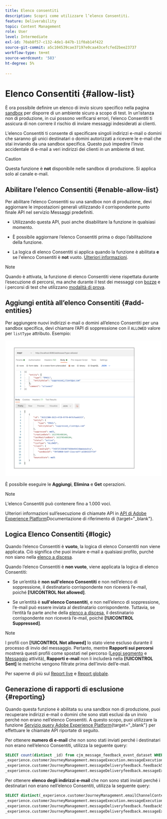 ```yaml
---
title: Elenco consentiti
description: Scopri come utilizzare l’elenco Consentiti.
feature: Deliverability
topic: Content Management
role: User
level: Intermediate
exl-id: 70ab8f57-c132-4de1-847b-11f0ab14f422
source-git-commit: a5c104539cae37197e0caa43cefcfed2bee23737
workflow-type: tm+mt
source-wordcount: '583'
ht-degree: 5%

---
```


# Elenco Consentiti {#allow-list}

È ora possibile definire un elenco di invio sicuro specifico nella pagina [sandbox](../administration/sandboxes.md) per disporre di un ambiente sicuro a scopo di test. In un’istanza non di produzione, in cui possono verificarsi errori, l’elenco Consentiti ti assicura di non correre il rischio di inviare messaggi indesiderati ai clienti.

L’elenco Consentiti ti consente di specificare singoli indirizzi e-mail o domini che saranno gli unici destinatari o domini autorizzati a ricevere le e-mail che stai inviando da una sandbox specifica. Questo può impedire l’invio accidentale di e-mail a veri indirizzi dei clienti in un ambiente di test.

>[!CAUTION]
>
>Questa funzione è **not** disponibile nelle sandbox di produzione. Si applica solo al canale e-mail.

## Abilitare l’elenco Consentiti {#enable-allow-list}

Per abilitare l’elenco Consentiti su una sandbox non di produzione, devi aggiornare le impostazioni generali utilizzando il corrispondente punto finale API nel servizio Messaggi predefiniti.

* Utilizzando questa API, puoi anche disabilitare la funzione in qualsiasi momento.

* È possibile aggiornare l’elenco Consentiti prima o dopo l’abilitazione della funzione.

* La logica di elenco Consentiti si applica quando la funzione è abilitata **e** se l&#39;elenco Consentiti è **not** vuoto. [Ulteriori informazioni](#logic).

<!--To enable this feature on a non-production sandbox, update the allowed list so that it is no longer empty. To disable it, clear up the allowed list so that it is again empty.

Learn more on the allowed list logic in this section.
-->

>[!NOTE]
>
>Quando è attivata, la funzione di elenco Consentiti viene rispettata durante l’esecuzione di percorsi, ma anche durante il test dei messaggi con [bozze](preview.md#send-proofs) e i percorsi di test che utilizzano [modalità di prova](../building-journeys/testing-the-journey.md).

## Aggiungi entità all’elenco Consentiti {#add-entities}

Per aggiungere nuovi indirizzi e-mail o domini all’elenco Consentiti per una sandbox specifica, devi chiamare l’API di soppressione con il `ALLOWED` valore per `listType` attributo. Esempio:

![](assets/allow-list-api.png)

È possibile eseguire le **Aggiungi**, **Elimina** e **Get** operazioni.

>[!NOTE]
>
>L’elenco Consentiti può contenere fino a 1.000 voci.

Ulteriori informazioni sull’esecuzione di chiamate API in [API di Adobe Experience Platform](https://experienceleague.adobe.com/docs/experience-platform/landing/platform-apis/api-guide.html)Documentazione di riferimento di {target=&quot;_blank&quot;}.

## Logica Elenco Consentiti {#logic}

Quando l’elenco Consentiti è **vuoto**, la logica di elenco Consentiti non viene applicata. Ciò significa che puoi inviare e-mail a qualsiasi profilo, purché non siano nella [elenco a discesa](suppression-list.md).

Quando l’elenco Consentiti è **non vuoto**, viene applicata la logica di elenco Consentiti:

* Se un’entità è **non sull&#39;elenco Consentiti** e non nell’elenco di soppressione, il destinatario corrispondente non riceverà l’e-mail, poiché **[!UICONTROL Not allowed]**.

* Se un’entità è **sull&#39;elenco Consentiti**, e non nell’elenco di soppressione, l’e-mail può essere inviata al destinatario corrispondente. Tuttavia, se l’entità fa parte anche della [elenco a discesa](suppression-list.md), il destinatario corrispondente non riceverà l’e-mail, poiché **[!UICONTROL Suppressed]**.

>[!NOTE]
>
>I profili con **[!UICONTROL Not allowed]** lo stato viene escluso durante il processo di invio del messaggio. Pertanto, mentre **Rapporti sui percorsi** mostrerà questi profili come spostati nel percorso ([Leggi segmento](../building-journeys/read-segment.md) e [Messaggio](../building-journeys/journeys-message.md) attività), **Rapporti e-mail** non li includerà nella **[!UICONTROL Sent]** le metriche vengono filtrate prima dell’invio dell’e-mail.
>
>Per saperne di più sul [Report live](../reports/live-report.md) e [Report globale](../reports/global-report.md).

## Generazione di rapporti di esclusione {#reporting}

Quando questa funzione è abilitata su una sandbox non di produzione, puoi recuperare indirizzi e-mail o domini che sono stati esclusi da un invio perché non erano nell’elenco Consentiti. A questo scopo, puoi utilizzare la funzione [Servizio query Adobe Experience Platform](https://experienceleague.adobe.com/docs/experience-platform/query/api/getting-started.html){target=&quot;_blank&quot;} per effettuare le chiamate API riportate di seguito.

Per ottenere **numero di e-mail** che non sono stati inviati perché i destinatari non erano nell’elenco Consentiti, utilizza la seguente query:

```sql
SELECT count(distinct _id) from cjm_message_feedback_event_dataset WHERE
_experience.customerJourneyManagement.messageExecution.messageExecutionID = '<MESSAGE_EXECUTION_ID>' AND
_experience.customerJourneyManagement.messageDeliveryfeedback.feedbackStatus = 'exclude' AND
_experience.customerJourneyManagement.messageDeliveryfeedback.messageExclusion.reason = 'EmailNotAllowed'
```

Per ottenere **elenco degli indirizzi e-mail** che non sono stati inviati perché i destinatari non erano nell’elenco Consentiti, utilizza la seguente query:

```sql
SELECT distinct(_experience.customerJourneyManagement.emailChannelContext.address) from cjm_message_feedback_event_dataset WHERE
_experience.customerJourneyManagement.messageExecution.messageExecutionID IS NOT NULL AND
_experience.customerJourneyManagement.messageDeliveryfeedback.feedbackStatus = 'exclude' AND
_experience.customerJourneyManagement.messageDeliveryfeedback.messageExclusion.reason = 'EmailNotAllowed'
```
